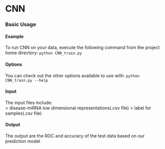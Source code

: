 # CNN



### Basic Usage

#### Example
To run CNN on your data, execute the following command from the project home directory:
	``python CNN_train.py``

#### Options
You can check out the other options available to use with:
	``python CNN_train.py --help``

#### Input
The input files include:<br>
	> disease-miRNA low dimensional representations(.csv file)
	> label for samples(.csv file)
		

#### Output
The output are the ROC and accuracy of the test data based on our prediction model





